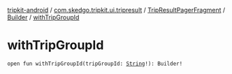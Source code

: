 [tripkit-android](../../../index.md) / [com.skedgo.tripkit.ui.tripresult](../../index.md) / [TripResultPagerFragment](../index.md) / [Builder](index.md) / [withTripGroupId](./with-trip-group-id.md)

# withTripGroupId

`open fun withTripGroupId(tripGroupId: `[`String`](https://kotlinlang.org/api/latest/jvm/stdlib/kotlin/-string/index.html)`!): Builder!`